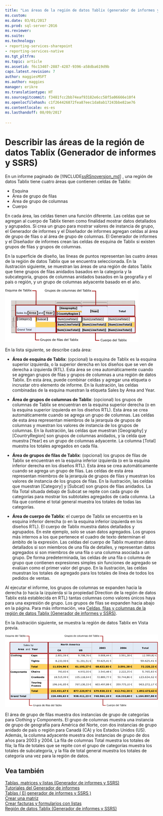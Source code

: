 ```yaml
---
title: "Las áreas de la región de datos Tablix (generador de informes y SSRS) | Documentos de Microsoft"
ms.custom: 
ms.date: 03/01/2017
ms.prod: sql-server-2016
ms.reviewer: 
ms.suite: 
ms.technology:
- reporting-services-sharepoint
- reporting-services-native
ms.tgt_pltfrm: 
ms.topic: article
ms.assetid: f6c13407-2887-4287-9396-a58dba619d9b
caps.latest.revision: 7
author: maggiesMSFT
ms.author: maggies
manager: erikre
ms.translationtype: HT
ms.sourcegitcommit: f3481fcc2bb74eaf93182e6cc58f5a06666e10f4
ms.openlocfilehash: c1f264426872fea87eec1da8ab17243bbe82ae76
ms.contentlocale: es-es
ms.lasthandoff: 08/09/2017

---
```

# <a name="tablix-data-region-areas-report-builder-and-ssrs"></a>Describir las áreas de la región de datos Tablix (Generador de informes y SSRS)
 En un informe paginado de [!INCLUDE[ssRSnoversion_md](../../includes/ssrsnoversion-md.md)] , una región de datos Tablix tiene cuatro áreas que contienen celdas de Tablix:   
* Esquina  
* Área de grupo de filas  
* Área de grupo de columnas  
* Cuerpo   
  
En cada área, las celdas tienen una función diferente. Las celdas que se agregan al cuerpo de Tablix tienen como finalidad mostrar datos detallados y agrupados. Si crea un grupo para mostrar valores de instancia de grupo, el Generador de informes y el Diseñador de informes agregan celdas al área de grupo de filas o al área de grupo de columnas. El Generador de informes y el Diseñador de informes crean las celdas de esquina de Tablix si existen grupos de filas y grupos de columnas.  
  
En la superficie de diseño, las líneas de puntos representan las cuatro áreas de la región de datos Tablix que se encuentra seleccionada. En la ilustración siguiente, se muestran las áreas de una región de datos Tablix que tiene grupos de filas anidados basados en la categoría y la subcategoría, grupos de columnas anidados basados en la geografía y el país o región, y un grupo de columnas adyacente basado en el año.  
  
 ![Tablix data region areas](../../reporting-services/report-design/media/rs-tablixareas.gif "Tablix data region areas")  
  
 En la lista siguiente, se describe cada área:  
  
-   **Área de esquina de Tablix**: (opcional) la esquina de Tablix es la esquina superior izquierda, o la superior derecha en los diseños que se ven de derecha a izquierda (RTL). Esta área se crea automáticamente cuando se agregan grupos de filas y grupos de columnas a una región de datos Tablix. En esta área, puede combinar celdas y agregar una etiqueta o incrustar otro elemento de informe. En la ilustración, las celdas combinadas de la esquina muestran la etiqueta Sales by Area and Year.  
  
-   **Área de grupos de columnas de Tablix**: (opcional) los grupos de columnas de Tablix se encuentran en la esquina superior derecha (o en la esquina superior izquierda en los diseños RTL). Esta área se crea automáticamente cuando se agrega un grupo de columnas. Las celdas de esta área representan miembros de la jerarquía de grupos de columnas y muestran los valores de instancia de los grupos de columnas. En la ilustración, las celdas que muestran [Geography] y [CountryRegion] son grupos de columnas anidados, y la celda que muestra [Year] es un grupo de columnas adyacente. La columna [Total] muestra los totales agregados en cada fila.  
  
-   **Área de grupos de filas de Tablix**: (opcional) los grupos de filas de Tablix se encuentran en la esquina inferior izquierda (o en la esquina inferior derecha en los diseños RTL). Esta área se crea automáticamente cuando se agrega un grupo de filas. Las celdas de esta área representan miembros de la jerarquía de grupos de filas y muestran los valores de instancia de los grupos de filas. En la ilustración, las celdas que muestran [Category] y [Subcat] son grupos de filas anidados. La fila Total situada debajo de Subcat se repite con cada grupo de categorías para mostrar los subtotales agregados de cada columna. La fila que contiene el total general muestra los totales de todas las categorías.  
  
-   **Área de cuerpo de Tablix**: el cuerpo de Tablix se encuentra en la esquina inferior derecha (o en la esquina inferior izquierda en los diseños RTL). El cuerpo de Tablix muestra datos detallados y agrupados. En este ejemplo, solo se usan datos agregados. Los grupos más internos a los que pertenece el cuadro de texto determinan el ámbito de la expresión. Las celdas del cuerpo de Tablix muestran datos detallados si son miembros de una fila de detalles, y representan datos agregados si son miembros de una fila o una columna asociada a un grupo. De forma predeterminada, las celdas de una fila o columna de grupo que contienen expresiones simples sin funciones de agregado se evalúan como el primer valor del grupo. En la ilustración, las celdas muestran los totales de agregado para los totales de línea de todos los pedidos de ventas.  
  
 Al ejecutar el informe, los grupos de columnas se expanden hacia la derecha (o hacia la izquierda si la propiedad Direction de la región de datos Tablix está establecida en RTL) tantas columnas como valores únicos haya para una expresión de grupo. Los grupos de filas se expanden hacia abajo en la página. Para más información, vea [Celdas, filas y columnas de la región de datos Tablix &#40;Generador de informes y SSRS&#41;](../../reporting-services/report-design/tablix-data-region-cells-rows-and-columns-report-builder-and-ssrs.md).  
  
 En la ilustración siguiente, se muestra la región de datos Tablix en Vista previa.  
  
 ![Grupos de vista previa, esquina Tablix, filas y columnas, cuerpo](../../reporting-services/report-design/media/rs-tablixareaspreview.gif "grupos de vista previa, esquina Tablix, filas y columnas, cuerpo")  
  
 El área de grupo de filas muestra dos instancias de grupo de categorías para Clothing y Components. El grupo de columnas muestra una instancia de grupo de geografía para América del Norte, con dos instancias de grupo anidado de país o región para Canadá (CA) y los Estados Unidos (US). Además, la columna adyacente muestra dos instancias de grupo de dos años para 2003 y 2004. La fila de columnas Total muestra los totales de fila; la fila de totales que se repite con el grupo de categorías muestra los totales de subcategoría, y la fila de total general muestra los totales de categoría una vez para la región de datos.  
  
## <a name="see-also"></a>Vea también  
 [Tablas, matrices y listas &#40;Generador de informes y SSRS&#41;](../../reporting-services/report-design/tables-matrices-and-lists-report-builder-and-ssrs.md)   
 [Tutoriales del Generador de informes](../../reporting-services/report-builder-tutorials.md)   
 [Tablas &#40; El generador de informes y SSRS &#41;](../../reporting-services/report-design/tables-report-builder-and-ssrs.md)   
 [Crear una matriz](../../reporting-services/report-design/create-a-matrix-report-builder-and-ssrs.md)   
 [Crear facturas y formularios con listas](../../reporting-services/report-design/create-invoices-and-forms-with-lists-report-builder-and-ssrs.md)   
 [Región de datos Tablix &#40;Generador de informes y SSRS&#41;](../../reporting-services/report-design/tablix-data-region-report-builder-and-ssrs.md)  
  
  
